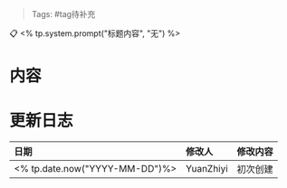 > Tags: #tag待补充 

📋 <% tp.system.prompt("标题内容", "无") %>

# 内容


# 更新日志
| 日期     | 修改人     | 修改内容     |
|:-----|:-----|:-----|
| <% tp.date.now("YYYY-MM-DD")%>     | YuanZhiyi     | 初次创建     |

